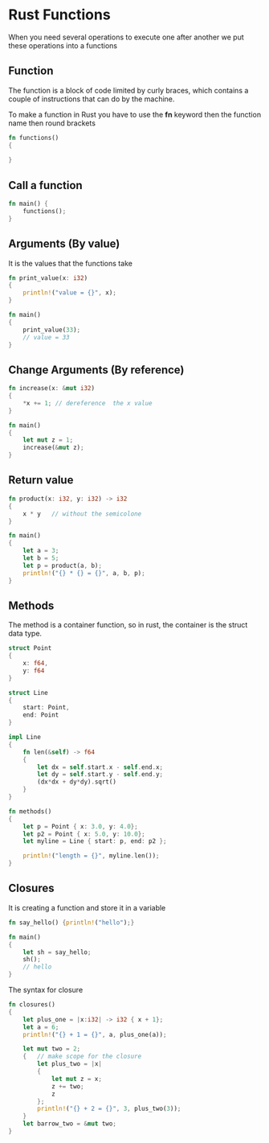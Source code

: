 # Rust Functions
When you need several operations to execute one after another we put these operations into a functions
## Function
The function is a block of code limited by curly braces, which contains a couple of instructions that can do by the machine.

To make a function in Rust you have to use the **fn** keyword then the function name then round brackets
```rust 
fn functions()
{
    
}
```

## Call a function
```rust
fn main() {
    functions();
}
```

## Arguments (By value)
It is the values that the functions take

``` rust
fn print_value(x: i32)
{
    println!("value = {}", x);
}

fn main()
{
    print_value(33);
    // value = 33
}
```

## Change Arguments (By reference)

``` rust
fn increase(x: &mut i32)
{
    *x += 1; // dereference  the x value
}

fn main()
{
    let mut z = 1;
    increase(&mut z);
}
```

## Return value
``` rust
fn product(x: i32, y: i32) -> i32
{
    x * y   // without the semicolone
}

fn main()
{
    let a = 3;
    let b = 5;
    let p = product(a, b);
    println!("{} * {} = {}", a, b, p);
}
```

## Methods
The method is a container function, so in rust, the container is the struct data type.

``` rust
struct Point
{
    x: f64,
    y: f64
}

struct Line
{
    start: Point,
    end: Point
}

impl Line
{
    fn len(&self) -> f64
    {
        let dx = self.start.x - self.end.x;
        let dy = self.start.y - self.end.y;
        (dx*dx + dy*dy).sqrt()
    }
}

fn methods()
{
    let p = Point { x: 3.0, y: 4.0};
    let p2 = Point { x: 5.0, y: 10.0};
    let myline = Line { start: p, end: p2 };

    println!("length = {}", myline.len());
}
```

## Closures
It is creating a function and store it in a variable

``` rust
fn say_hello() {println!("hello");}

fn main()
{
    let sh = say_hello;
    sh();
    // hello
}
```
The syntax for closure 
``` rust
fn closures()
{
    let plus_one = |x:i32| -> i32 { x + 1};
    let a = 6;
    println!("{} + 1 = {}", a, plus_one(a));

    let mut two = 2;
    {   // make scope for the closure
        let plus_two = |x|
        {
            let mut z = x;
            z += two;
            z
        };
        println!("{} + 2 = {}", 3, plus_two(3));
    }
    let barrow_two = &mut two;
}
```
